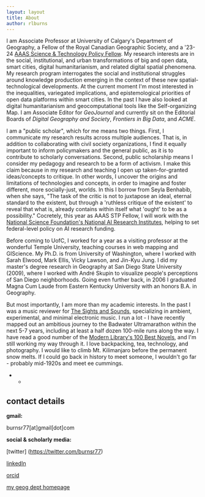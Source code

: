```yaml
---
layout: layout
title: About
author: rlburns
---
```

I am Associate Professor at University of Calgary's Department of Geography, a Fellow of the Royal Canadian Geographic Society, and a '23-24 [AAAS Science & Technology Policy Fellow](https://www.aaas.org/programs/science-technology-policy-fellowships). My research interests are in the social, institutional, and urban transformations of big and open data, smart cities, digital humanitarianism, and related digital spatial phenomena. My research program interrogates the social and institutional struggles around knowledge production emerging in the context of these new spatial-technological developments. At the current moment I'm most interested in the inequalities, variegated implications, and epistemological priorities of open data platforms within smart cities. In the past I have also looked at digital humanitarianism and geocomputational tools like the Self-organizing Map. I am Associate Editor for *GeoJournal* and currently sit on the Editorial Boards of *Digital Geography and Society*, *Frontiers in Big Data*, and *ACME*. 

I am a "public scholar", which for me means two things. First, I communicate my research results across multiple audiences. That is, in addition to collaborating with civil society organizations, I find it equally important to inform policymakers and the general public, as it is to contribute to scholarly conversations. Second, public scholarship means I consider my pedagogy and research to be a form of activism. I make this claim because in my research and teaching I open up taken-for-granted ideas/concepts to critique. In other words, I uncover the origins and limitations of technologies and concepts, in order to imagine and foster different, more socially-just, worlds. In this I borrow from Seyla Benhabib, when she says, "The task of the critic is not to juxtapose an ideal, eternal standard to the existent, but through a 'ruthless critique of the existent' to reveal that what is, already contains within itself what 'ought' to be as a possibility." Cocretely, this year as AAAS STP Fellow, I will work with the [National Science Foundation's National AI Research Institutes](https://new.nsf.gov/funding/opportunities/national-artificial-intelligence-research), helping to set federal-level policy on AI research funding.

Before coming to UofC, I worked for a year as a visiting professor at the wonderful Temple University, teaching courses in web mapping and GIScience. My Ph.D. is from University of Washington, where I worked with Sarah Elwood, Mark Ellis, Vicky Lawson, and Jin-Kyu Jung. I did my master's degree research in Geography at San Diego State University (2009), where I worked with Andr&#233; Skupin to visualize people's perceptions of San Diego neighborhoods. Going even further back, in 2006 I graduated Magna Cum Laude from Eastern Kentucky University with an honors B.A. in Geography. 

But most importantly, I am more than my academic interests. In the past I was a music reviewer for [The Sights and Sounds](http://thesightsandsounds.com/), specializing in ambient, experimental, and minimal electronic music. I run a lot - I have recently mapped out an ambitious journey to the Badwater Ultramarathon within the next 5-7 years, including at least a half dozen 100-mile runs along the way. I have read a good number of the [Modern Library's 100 Best Novels](http://www.modernlibrary.com/top-100/100-best-novels/), and I'm still working my way through it. I love backpacking, tea, technology, and photography. I would like to climb Mt. Kilimanjaro before the permanent snow melts. If I could go back in history to meet someone, I wouldn't go far - probably mid-1920s and meet ee cummings.

- -

## contact details





**gmail:**

burnsr77\[at\]gmail\[dot\]com

**social & scholarly media:**

[twitter] (https://twitter.com/burnsr77) 

[linkedIn](http://linkedin.com/in/ryanlburns) 

[orcid](https://orcid.org/0000-0001-5025-4947) 

[my geog dept homepage](https://arts.ucalgary.ca/geography/contact/ryanburns)
